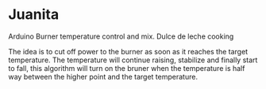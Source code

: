 # Juanita
Arduino Burner temperature control and mix. Dulce de leche cooking

The idea is to cut off power to the burner as soon as 
it reaches the target temperature. 
The temperature will continue raising, stabilize and 
finally start to fall, this algorithm will turn on 
the bruner when the temperature is half way between 
the higher point and the target temperature.
